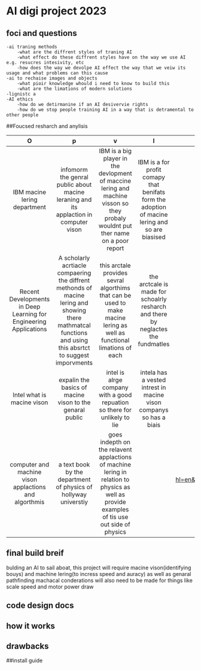 # AI digi project 2023
## foci and questions
	-ai traning methods    
		-what are the diffrent styles of traning AI  
		-what effect do these diffrent styles have on the way we use AI e.g. resucres intesivity, etc  
		-how does the way we devolpe AI effect the way that we veiw its usage and what problems can this cause   
	-ai to rechaise images and objects  
		-what pioir knowledge whould i need to know to build this   
		-what are the limations of modern solutions   
	-lignistc a  
	-AI ethics  
		-how do we detirmanine if an AI desivervie rights  
		-how do we stop people training AI in a way that is detramental to other people  
  
   
##Foucsed resharch and anylisis

O|p|v|l|links
:--:|:--:|:--:|:--:|:--:
IBM macine lering department|infomorm the genral public about macine leraning and its applaction in computer vison|IBM is a big player in the devlopment of maccine lering and machine visson so they probaly wouldnt put ther name on a poor report| IBM is a for profit comapy that benifats form the adoption of macine lering and so are biasised|https://www.ibm.com/topics/machine-learning
Recent Developments in Deep Learning for Engineering Applications|A scholarly acrtiacle compaering the diffrent methonds of macine lering and showing there mathmatcal functions and using this absrtct to suggest imporvments| this arctale provides sevral algorthims that can be used to make macine lering as well as functional limations of each|the arctcale is made for schoalrly resharch and there by neglactes the fundmatles|https://www.ibm.com/topics/machine-learning
Intel what is macine vison|expalin the basics of macine vison to the genaral public| intel is alrge company with a good repuation so there for unlikely to lie|intela has a vested intrest in macine vison companys so has a biais
computer and machine vison applactions and algorthmis|a text book by the department of physics of hollyway universtiy|goes indepth on the relavent applactions of machine lering in relation to physics as well as provide examples of tis use out side of physics | |https://books.google.co.nz/books?hl=en&lr=&id=lwl7ZjOwq8gC&oi=fnd&pg=PP1&dq=machine+vision&ots=Tdud--DyrB&sig=L_OxKqFGFEID1l2eXOYt4-yM7L8#v=onepage&q=machine%20vision&f=false

##

## final build breif
bulding an AI to sail aboat, this project will require macine vison(identifying bouys) and machine lering(to incress speed and auracy) as well as genaral pathfinding 
machacal conderations will also need to be made for things like scale speed and motor power draw  

## code design docs

## how it works 

## drawbacks

##install guide


